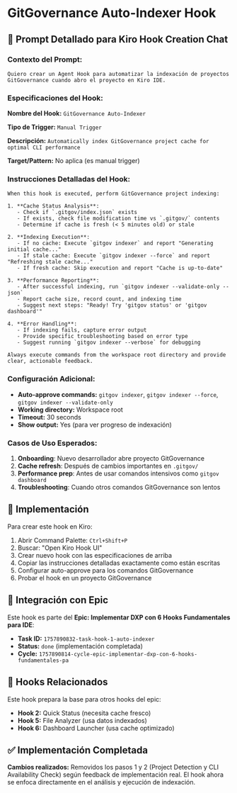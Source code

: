 # GitGovernance Auto-Indexer Hook

## 🎯 Prompt Detallado para Kiro Hook Creation Chat

### Contexto del Prompt:
```
Quiero crear un Agent Hook para automatizar la indexación de proyectos GitGovernance cuando abro el proyecto en Kiro IDE.
```

### Especificaciones del Hook:

**Nombre del Hook:** `GitGovernance Auto-Indexer`

**Tipo de Trigger:** `Manual Trigger` 

**Descripción:** `Automatically index GitGovernance project cache for optimal CLI performance`

**Target/Pattern:** No aplica (es manual trigger)

### Instrucciones Detalladas del Hook:

```
When this hook is executed, perform GitGovernance project indexing:

1. **Cache Status Analysis**:
   - Check if `.gitgov/index.json` exists
   - If exists, check file modification time vs `.gitgov/` contents
   - Determine if cache is fresh (< 5 minutes old) or stale

2. **Indexing Execution**:
   - If no cache: Execute `gitgov indexer` and report "Generating initial cache..."
   - If stale cache: Execute `gitgov indexer --force` and report "Refreshing stale cache..."
   - If fresh cache: Skip execution and report "Cache is up-to-date"

3. **Performance Reporting**:
   - After successful indexing, run `gitgov indexer --validate-only --json`
   - Report cache size, record count, and indexing time
   - Suggest next steps: "Ready! Try 'gitgov status' or 'gitgov dashboard'"

4. **Error Handling**:
   - If indexing fails, capture error output
   - Provide specific troubleshooting based on error type
   - Suggest running `gitgov indexer --verbose` for debugging

Always execute commands from the workspace root directory and provide clear, actionable feedback.
```

### Configuración Adicional:
- **Auto-approve commands:** `gitgov indexer`, `gitgov indexer --force`, `gitgov indexer --validate-only`
- **Working directory:** Workspace root
- **Timeout:** 30 seconds
- **Show output:** Yes (para ver progreso de indexación)

### Casos de Uso Esperados:
1. **Onboarding**: Nuevo desarrollador abre proyecto GitGovernance
2. **Cache refresh**: Después de cambios importantes en `.gitgov/`
3. **Performance prep**: Antes de usar comandos intensivos como `gitgov dashboard`
4. **Troubleshooting**: Cuando otros comandos GitGovernance son lentos

## 🚀 Implementación

Para crear este hook en Kiro:

1. Abrir Command Palette: `Ctrl+Shift+P`
2. Buscar: "Open Kiro Hook UI"
3. Crear nuevo hook con las especificaciones de arriba
4. Copiar las instrucciones detalladas exactamente como están escritas
5. Configurar auto-approve para los comandos GitGovernance
6. Probar el hook en un proyecto GitGovernance

## 🎯 Integración con Epic

Este hook es parte del **Epic: Implementar DXP con 6 Hooks Fundamentales para IDE**:

- **Task ID:** `1757890832-task-hook-1-auto-indexer`
- **Status:** `done` (implementación completada)
- **Cycle:** `1757890814-cycle-epic-implementar-dxp-con-6-hooks-fundamentales-pa`

## 🔗 Hooks Relacionados

Este hook prepara la base para otros hooks del epic:
- **Hook 2:** Quick Status (necesita cache fresco)
- **Hook 5:** File Analyzer (usa datos indexados)
- **Hook 6:** Dashboard Launcher (usa cache optimizado)

## ✅ Implementación Completada

**Cambios realizados:** Removidos los pasos 1 y 2 (Project Detection y CLI Availability Check) según feedback de implementación real. El hook ahora se enfoca directamente en el análisis y ejecución de indexación.